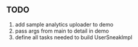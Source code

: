 ## TODO
1. add sample analytics uploader to demo
2. pass args from main to detail in demo
3. define all tasks needed to build UserSneakImpl